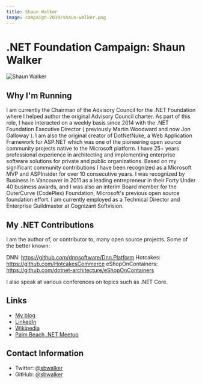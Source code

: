 ```yaml
---
title: Shaun Walker
image: campaign-2019/shaun-walker.png
---
```


# .NET Foundation Campaign: Shaun Walker

![Shaun Walker](campaign-2019/shaun-walker.png)

## Why I'm Running
I am currently the Chairman of the Advisory Council for the .NET Foundation where I helped author the original Advisory Council charter. As part of this role, I have interacted on a weekly basis since 2014 with the .NET Foundation Executive Director ( previously Martin Woodward and now Jon Galloway ). I am also the original creator of DotNetNuke, a Web Application Framework for ASP.NET which was one of the pioneering open source community projects native to the Microsoft platform. I have 25+ years professional experience in architecting and implementing enterprise software solutions for private and public organizations. Based on my significant community contributions I have been recognized as a Microsoft MVP and ASPInsider for over 10 consecutive years. I was recognized by Business In Vancouver in 2011 as a leading entrepreneur in their Forty Under 40 business awards, and I was also an interim Board member for the OuterCurve (CodePlex) Foundation, Microsoft's previous open source foundation effort. I am currently employed as a Technical Director and Enterprise Guildmaster at Cognizant Softvision.

## My .NET Contributions
I am the author of, or contributor to, many open source projects. Some of the better known:

DNN: https://github.com/dnnsoftware/Dnn.Platform
Hotcakes: https://github.com/HotcakesCommerce
eShopOnContainers: https://github.com/dotnet-architecture/eShopOnContainers

I also speak at various conferences on topics such as .NET Core.

## Links
* [My blog](https://www.siliqon.com/)
* [LinkedIn](https://www.linkedin.com/in/shaunbrucewalker/)
* [Wikipedia](https://en.wikipedia.org/wiki/Shaun_Walker_(software_developer))
* [Palm Beach .NET Meetup](https://www.meetup.com/Palm-Beach-NET-Meetup)

## Contact Information
* Twitter: [@sbwalker](https://twitter.com/sbwalker)
* GitHub: [@sbwalker](https://github.com/sbwalker)
